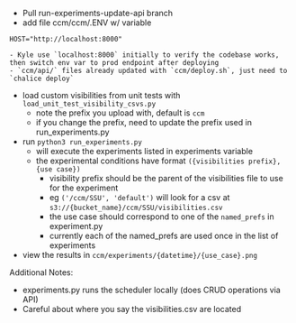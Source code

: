 * Pull run-experiments-update-api branch
* add file ccm/ccm/.ENV w/ variable
```
HOST="http://localhost:8000"
```
	- Kyle use `localhost:8000` initially to verify the codebase works, then switch env var to prod endpoint after deploying
	- `ccm/api/` files already updated with `ccm/deploy.sh`, just need to `chalice deploy`
* load custom visibilities from unit tests with `load_unit_test_visibility_csvs.py`
	- note the prefix you upload with, default is `ccm`
	- if you change the prefix, need to update the prefix used in run_experiments.py
* run `python3 run_experiments.py`
	- will execute the experiments listed in experiments variable
	- the experimental conditions have format `({visibilities prefix}, {use case})`
		- visibility prefix should be the parent of the visibilities file to use for the experiment
		- eg `('/ccm/SSU', 'default')` will look for a csv at `s3://{bucket_name}/ccm/SSU/visibilities.csv`
		- the use case should correspond to one of the `named_prefs` in experiment.py
		- currently each of the named_prefs are used once in the list of experiments
* view the results in `ccm/experiments/{datetime}/{use_case}.png`

Additional Notes:
* experiments.py runs the scheduler locally (does CRUD operations via API)
* Careful about where you say the visibilities.csv are located
